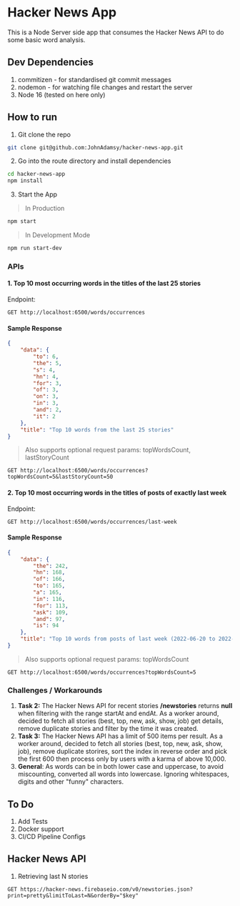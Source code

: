 # Hacker News App
This is a Node Server side app that consumes the Hacker News API to do some basic word analysis.

## Dev Dependencies
1. commitizen - for standardised git commit messages
2. nodemon - for watching file changes and restart the server
3. Node 16 (tested on here only)

## How to run
1. Git clone the repo
```bash
git clone git@github.com:JohnAdamsy/hacker-news-app.git
```

2. Go into the route directory and install dependencies
```bash
cd hacker-news-app
npm install
```

3. Start the App
> In Production
```bash
npm start
```
> In Development Mode
```bash
npm run start-dev
```

### APIs
#### 1. Top 10 most occurring words in the titles of the last 25 stories
Endpoint:
```
GET http://localhost:6500/words/occurrences
```
#### Sample Response
```json
{
    "data": {
        "to": 6,
        "the": 5,
        "s": 4,
        "hn": 4,
        "for": 3,
        "of": 3,
        "on": 3,
        "in": 3,
        "and": 2,
        "it": 2
    },
    "title": "Top 10 words from the last 25 stories"
}
```

> Also supports optional request params: topWordsCount, lastStoryCount
```
GET http://localhost:6500/words/occurrences?topWordsCount=5&lastStoryCount=50
```

#### 2. Top 10 most occurring words in the titles of posts of exactly last week
Endpoint:
```
GET http://localhost:6500/words/occurrences/last-week
```
#### Sample Response
```json
{
    "data": {
        "the": 242,
        "hn": 168,
        "of": 166,
        "to": 165,
        "a": 165,
        "in": 116,
        "for": 113,
        "ask": 109,
        "and": 97,
        "is": 94
    },
    "title": "Top 10 words from posts of last week (2022-06-20 to 2022-06-26)"
}
```

> Also supports optional request params: topWordsCount
```
GET http://localhost:6500/words/occurrences?topWordsCount=5
```


### Challenges / Workarounds
1. **Task 2:** The Hacker News API for recent stories **/newstories** returns **null** when filtering with the range startAt and endAt. As a worker around, decided to fetch all stories (best, top, new, ask, show, job) get details, remove duplicate stories and filter by the time it was created. 
2. **Task 3:** The Hacker News API has a limit of 500 items per result. As a worker around, decided to fetch all stories (best, top, new, ask, show, job), remove duplicate storires,  sort the index in reverse order and pick the first 600 then process only by users with a karma of above 10,000.
3. **General**: As words can be in both lower case and uppercase, to avoid miscounting, converted all words into lowercase. Ignoring whitespaces, digits and other "funny" characters.

## To Do
1. Add Tests
2. Docker support
3. CI/CD Pipeline Configs

## Hacker News API
1. Retrieving last N stories 
```code
GET https://hacker-news.firebaseio.com/v0/newstories.json?print=pretty&limitToLast=N&orderBy="$key"
```
